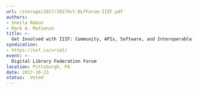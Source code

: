```yaml
---
url: /storage/2017/2017Oct-DLFForum-IIIF.pdf
authors:
- Sheila Rabun
- Mark A. Matienzo
title: >-
  Get Involved with IIIF: Community, APIs, Software, and Interoperable Digital image Content
syndication:
- https://osf.io/xrzat/
event: >-
  Digital Library Federation Forum
location: Pittsburgh, PA
date: 2017-10-23
status:  Voted
---
```

